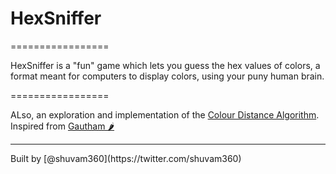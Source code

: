 # HexSniffer
=================

HexSniffer is a "fun" game which lets you guess the hex values of colors, 
a format meant for computers to display colors, using your puny human brain.

=================

ALso, an exploration and implementation of the [Colour Distance Algorithm](https://en.wikipedia.org/wiki/Color_difference#CIEDE2000).
<br/>
Inspired from [Gautham 🌶](https://twitter.com/GuamHat)
<hr/>
Built by [@shuvam360](https://twitter.com/shuvam360)
